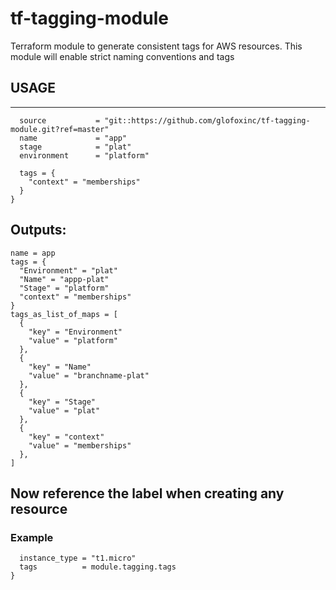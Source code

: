 # tf-tagging-module

Terraform module to generate consistent tags for AWS resources. This module will enable strict naming conventions and tags

## USAGE
---

```module "tagging" {
  source           = "git::https://github.com/glofoxinc/tf-tagging-module.git?ref=master"
  name             = "app"
  stage            = "plat"
  environment      = "platform"

  tags = {
    "context" = "memberships"
  }
}
```

## Outputs:
```id = app-plat
name = app
tags = {
  "Environment" = "plat"
  "Name" = "appp-plat"
  "Stage" = "platform"
  "context" = "memberships"
}
tags_as_list_of_maps = [
  {
    "key" = "Environment"
    "value" = "platform"
  },
  {
    "key" = "Name"
    "value" = "branchname-plat"
  },
  {
    "key" = "Stage"
    "value" = "plat"
  },
  {
    "key" = "context"
    "value" = "memberships"
  },
]
```

## Now reference the label when creating any resource 

### Example

```resource "aws_instance" "test_instance" {
  instance_type = "t1.micro"
  tags          = module.tagging.tags
}
